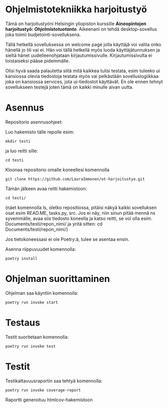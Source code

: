 # Ohjelmistotekniikka harjoitustyö

Tämä on harjoitustyöni Helsingin yliopiston kurssille **Aineopintojen harjoitustyö: _Ohjelmistotuotanto_**.
Aikeenani on tehdä desktop-sovellus joka toimii budjetointi-sovelluksena.

Tällä hetkellä sovelluksessa on welcome page jolla käyttäjä voi valita onko hänellä jo tili vai ei.
Hän voi tällä hetkellä myös luoda käyttäjätunnuksen ja sieltä hänet uudelleenohjataan kirjautumissivulle.
Kirjautumissivulta ei toistaiseksi pääse pidemmälle.

Olisi hyvä saada palautetta siitä mitä kaikkea tulisi testata, esim tuleeko ui kansiossa olevia tiedostoja testata myös vai pelkästään sovelluslogiikkaa joka on kansiossa services, jota ui-tiedostot käyttävät. En ole ennen tehnyt sovellukseen testejä joten tämä on kaikki minulle aivan uutta.

# Asennus

Repositorio asennusohjeet:

Luo hakemisto tälle repolle esim:

```
mkdir testi
```

ja luo reitti sille:

```
cd testi
```

Kloonaa repositorio omalle koneellesi komennolla

```
git clone https://github.com/LauraImmonen/ot-harjoitustyo.git

```

Tämän jälkeen avaa reitti hakemistoon:

```
cd testi/

```

(näet komennolla ls, oletko repositiossa, pitäisi näkyä kaikki sovelluksen osat esim READ.ME, tasks.py, src. Jos ei näy, niin sinun pitää mennä ns syvemmälle, avaa siis tiedosto koneella ja katso reitti, se voi olla esim. Documents/testi/repon_nimi/ ja yritä sitten: cd Documents/testi/repon_nimi/)

Jos tietokoneessasi ei ole Poetry:ä, tulee se asentaa ensin.

Asenna riippuvuudet komennolla:

```
poetry install
```

# Ohjelman suorittaminen

Ohjelman saa käyntiin komennolla:

```
poetry run invoke start
```

# Testaus

Testit suoritetaan komennolla:

```
poetry run invoke test
```

# Testit

Testikattavuusraportin saa tehtyä komennolla:

```
poetry run invoke coverage-report
```

Raportti generoituu htmlcov-hakemistoon
